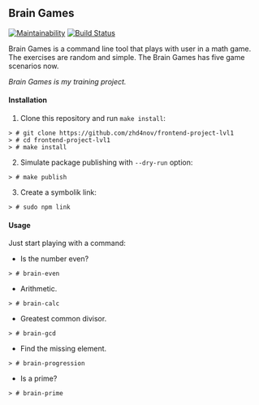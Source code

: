 ## Brain Games
[![Maintainability](https://api.codeclimate.com/v1/badges/d37a95bbac3ade96371f/maintainability)](https://codeclimate.com/github/zhd4nov/frontend-project-lvl1/maintainability) [![Build Status](https://travis-ci.org/zhd4nov/frontend-project-lvl1.svg?branch=master)](https://travis-ci.org/zhd4nov/frontend-project-lvl1)

Brain Games is a command line tool that plays with user in a math game. The exercises are random and simple. The Brain Games has five game scenarios now.

*Brain Games is my training project.*

#### Installation

1. Clone this repository and run `make install`:
```
> # git clone https://github.com/zhd4nov/frontend-project-lvl1
> # cd frontend-project-lvl1
> # make install
```
2. Simulate package publishing with `--dry-run` option:
```
> # make publish
```
3. Create a symbolik link:
```
> # sudo npm link
```

#### Usage

Just start playing with a command:

- Is the number even?
```
> # brain-even
```

- Arithmetic.
```
> # brain-calc
```

- Greatest common divisor.
```
> # brain-gcd
```

- Find the missing element.
```
> # brain-progression
```

- Is a prime?
```
> # brain-prime
```
